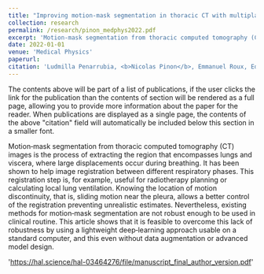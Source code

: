 ```yaml
---
title: "Improving motion‐mask segmentation in thoracic CT with multiplanar U‐nets"
collection: research
permalink: /research/pinon_medphys2022.pdf
excerpt: 'Motion‐mask segmentation from thoracic computed tomography (CT) images is the process of extracting the region that encompasses lungs and viscera, where large displacements occur during breathing. It has been shown to help image registration between different respiratory phases. This registration step is, for example, useful for radiotherapy planning or calculating local lung ventilation. Knowing the location of motion discontinuity, that is, sliding motion near the pleura, allows a better control of the registration preventing unrealistic estimates. Nevertheless, existing methods for motion‐mask segmentation are not robust enough to be used in clinical routine. This article shows that it is feasible to overcome this lack of robustness by using a lightweight deep‐learning approach usable on a standard computer, and this even without data augmentation or advanced model design.'
date: 2022-01-01
venue: 'Medical Physics'
paperurl:
citation: 'Ludmilla Penarrubia, <b>Nicolas Pinon</b>, Emmanuel Roux, Eduardo Enrique Dávila Serrano, Jean‐Christophe Richard, Maciej Orkisz, David Sarrut (2022). &quot;Improving motion‐mask segmentation in thoracic CT with multiplanar U‐nets.&quot; <i>Medical Physics</i>.'
---
```


The contents above will be part of a list of publications, if the user clicks the link for the publication than the contents of section will be rendered as a full page, allowing you to provide more information about the paper for the reader. When publications are displayed as a single page, the contents of the above "citation" field will automatically be included below this section in a smaller font.

Motion‐mask segmentation from thoracic computed tomography (CT) images is the process of extracting the region that encompasses lungs and viscera, where large displacements occur during breathing. It has been shown to help image registration between different respiratory phases. This registration step is, for example, useful for radiotherapy planning or calculating local lung ventilation. Knowing the location of motion discontinuity, that is, sliding motion near the pleura, allows a better control of the registration preventing unrealistic estimates. Nevertheless, existing methods for motion‐mask segmentation are not robust enough to be used in clinical routine. This article shows that it is feasible to overcome this lack of robustness by using a lightweight deep‐learning approach usable on a standard computer, and this even without data augmentation or advanced model design.

'https://hal.science/hal-03464276/file/manuscript_final_author_version.pdf'

